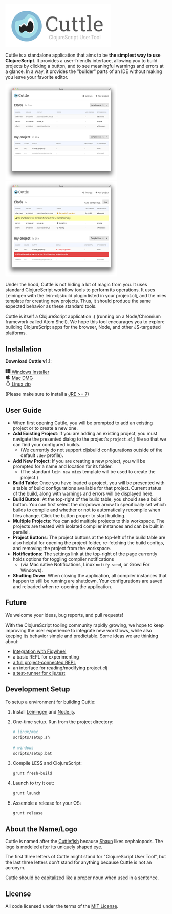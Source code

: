 ![Cuttle](readme-img/cuttle-banner.png)

Cuttle is a standalone application that aims to be __the simplest way to use
ClojureScript__.  It provides a user-friendly interface, allowing you to build
projects by clicking a button, and to see meaningful warnings and errors at a
glance.  In a way, it provides the "builder" parts of an IDE without making you
leave your favorite editor.

<img src="readme-img/screenshots/2015-01-27-init.png" width="350px"> <img src="readme-img/screenshots/2015-01-27-errors.png" width="350px">

Under the hood, Cuttle is not hiding a lot of magic from you.  It uses standard
ClojureScript workflow tools to perform its operations.  It uses Leiningen with
the lein-cljsbuild plugin listed in your project.clj, and the mies template for
creating new projects.  Thus, it should produce the same expected behavior as
these standard tools.

Cuttle is itself a ClojureScript application :) (running on a Node/Chromium
framework called Atom Shell). We hope this tool encourages you to explore
building ClojureScript apps for the browser, Node, and other JS-targetted
platforms.

## Installation

__Download Cuttle v1.1__:

[<img src="readme-img/windows.png" height="16px"> Windows Installer](https://github.com/oakmac/cuttle/releases/download/v1.1/cuttle-v1.1-windows.exe)  
[<img src="readme-img/apple.png"   height="16px"> Mac DMG](https://github.com/oakmac/cuttle/releases/download/v1.1/cuttle-v1.1-mac.dmg)  
[<img src="readme-img/linux.png"   height="16px"> Linux zip](https://github.com/oakmac/cuttle/releases/download/v1.1/cuttle-v1.1-linux-x86_64.tar.gz)


(Please make sure to install a [JRE >= 7](http://www.oracle.com/technetwork/java/javase/downloads/jre8-downloads-2133155.html))

## User Guide

- When first opening Cuttle, you will be prompted to add an existing project or
  to create a new one.
- __Add Existing Project__: If you are adding an existing project, you must
  navigate the presented dialog to the project's `project.clj` file so that we
  can find your configured builds.
  - (We currently do not support cljsbuild configurations outside of the
    default `:dev` profile).
- __Add New Project__: If you are creating a new project, you will be prompted
  for a name and location for its folder.
  - (The standard `lein new mies` template will be used to create the project.)
- __Build Table__: Once you have loaded a project, you will be presented with a
  table of build configurations available for that project. Current status of
  the build, along with warnings and errors will be displayed here.
- __Build Button__: At the top-right of the build table, you should see a build
  button.  You can first select the dropdown arrow to specifically set which
  builds to compile and whether or not to automatically recompile when files
  change.  Click the button proper to start building.
- __Multiple Projects__: You can add multiple projects to this workspace.  The
  projects are treated with isolated compiler instances and can be built in
  parallel.
- __Project Buttons__: The project buttons at the top-left of the build table
  are also helpful for opening the project folder, re-fetching the build
  configs, and removing the project from the workspace.
- __Notifications__: The settings link at the top-right of the page currently
  holds options for toggling compiler notifications
  - (via Mac native Notifications, Linux `notify-send`, or Growl For Windows).
- __Shutting Down__: When closing the application, all compiler instances that
  happen to still be running are shutdown.  Your configurations are saved and
  reloaded when re-opening the application.


## Future

We welcome your ideas, bug reports, and pull requests!

With the ClojureScript tooling community rapidly growing, we hope to keep
improving the user experience to integrate new workflows, while also keeping
its behavior simple and predictable.  Some ideas we are thinking about:

- [Integration with Figwheel](https://github.com/oakmac/cuttle/issues/53)
- a basic REPL for experimenting
- [a full project-connected REPL](https://github.com/oakmac/cuttle/issues/54)
- an interface for reading/modifying project.clj
- [a test-runner for cljs.test](https://github.com/oakmac/cuttle/issues/28)

## Development Setup

To setup a environment for building Cuttle:

1. Install [Leiningen] and [Node.js].
1. One-time setup. Run from the project directory:

    ```sh
    # linux/mac
    scripts/setup.sh

    # windows
    scripts/setup.bat
    ```

1. Compile LESS and ClojureScript:

    ```sh
    grunt fresh-build
    ```

1. Launch to try it out:

    ```sh
    grunt launch
    ```

1. Assemble a release for your OS:

    ```sh
    grunt release
    ```

## About the Name/Logo

Cuttle is named after the [Cuttlefish] because [Shaun] likes cephalopods.
The logo is modeled after its uniquely shaped [eye].

The first three letters of Cuttle might stand for "ClojureScript User Tool", but
the last three letters don't stand for anything because Cuttle is not an
acronym.

Cuttle should be capitalized like a proper noun when used in a sentence.

## License

All code licensed under the terms of the [MIT
License](https://github.com/oakmac/cuttle/blob/master/LICENSE.md).

[Leiningen]:http://leiningen.org
[Node.js]:http://nodejs.org
[Atom Shell]:https://github.com/atom/atom-shell
[Cuttlefish]:https://flic.kr/p/8oVLuC
[Shaun]:https://github.com/shaunlebron
[eye]:http://mentaldstruction.deviantart.com/art/Baby-Cuttlefish-112140710
